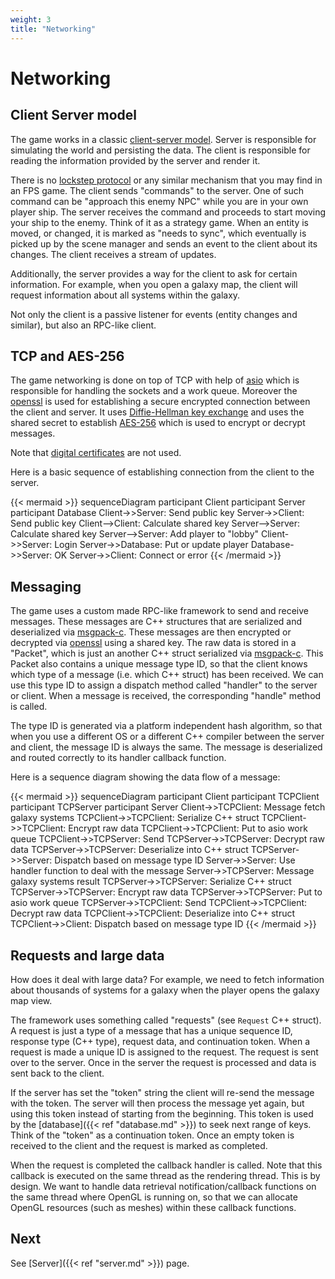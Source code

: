 ```yaml
---
weight: 3
title: "Networking"
---
```


# Networking

## Client Server model

The game works in a classic [client-server model](https://en.wikipedia.org/wiki/Client%E2%80%93server_model). Server is responsible for simulating the world and persisting the data. The client is responsible for reading the information provided by the server and render it.

There is no [lockstep protocol](https://en.wikipedia.org/wiki/Lockstep_protocol) or any similar mechanism that you may find in an FPS game. The client sends "commands" to the server. One of such command can be "approach this enemy NPC" while you are in your own player ship. The server receives the command and proceeds to start moving your ship to the enemy. Think of it as a strategy game. When an entity is moved, or changed, it is marked as "needs to sync", which eventually is picked up by the scene manager and sends an event to the client about its changes. The client receives a stream of updates.

Additionally, the server provides a way for the client to ask for certain information. For example, when you open a galaxy map, the client will request information about all systems within the galaxy.

Not only the client is a passive listener for events (entity changes and similar), but also an RPC-like client.

## TCP and AES-256

The game networking is done on top of TCP with help of [asio](https://think-async.com/Asio/) which is responsible for handling the sockets and a work queue. Moreover the [openssl](https://www.openssl.org/) is used for establishing a secure encrypted connection between the client and server. It uses [Diffie-Hellman key exchange](https://en.wikipedia.org/wiki/Diffie%E2%80%93Hellman_key_exchange) and uses the shared secret to establish [AES-256](https://en.wikipedia.org/wiki/Advanced_Encryption_Standard) which is used to encrypt or decrypt messages.

Note that [digital certificates](https://en.wikipedia.org/wiki/Transport_Layer_Security#Digital_certificates) are not used.

Here is a basic sequence of establishing connection from the client to the server.

{{< mermaid >}}
sequenceDiagram
    participant Client
    participant Server
    participant Database
    Client->>Server: Send public key
    Server->>Client: Send public key
    Client-->Client: Calculate shared key
    Server-->Server: Calculate shared key
    Server-->Server: Add player to "lobby"
    Client->>Server: Login
    Server->>Database: Put or update player
    Database->>Server: OK
    Server->>Client: Connect or error
{{< /mermaid >}}

## Messaging

The game uses a custom made RPC-like framework to send and receive messages. These messages are C++ structures that are serialized and deserialized via [msgpack-c](https://msgpack.org/index.html). These messages are then encrypted or decrypted via [openssl](https://www.openssl.org/) using a shared key. The raw data is stored in a "Packet", which is just an another C++ struct serialized via [msgpack-c](https://msgpack.org/index.html). This Packet also contains a unique message type ID, so that the client knows which type of a message (i.e. which C++ struct) has been received. We can use this type ID to assign a dispatch method called "handler" to the server or client. When a message is received, the corresponding "handle" method is called. 

The type ID is generated via a platform independent hash algorithm, so that when you use a different OS or a different C++ compiler between the server and client, the message ID is always the same. The message is deserialized and routed correctly to its handler callback function.

Here is a sequence diagram showing the data flow of a message:

{{< mermaid >}}
sequenceDiagram
    participant Client
    participant TCPClient
    participant TCPServer
    participant Server
    Client->>TCPClient: Message fetch galaxy systems
    TCPClient->>TCPClient: Serialize C++ struct
    TCPClient->>TCPClient: Encrypt raw data
    TCPClient->>TCPClient: Put to asio work queue
    TCPClient->>TCPServer: Send
    TCPServer->>TCPServer: Decrypt raw data
    TCPServer->>TCPServer: Deserialize into C++ struct
    TCPServer->>Server: Dispatch based on message type ID
    Server->>Server: Use handler function to deal with the message
    Server->>TCPServer: Message galaxy systems result
    TCPServer->>TCPServer: Serialize C++ struct
    TCPServer->>TCPServer: Encrypt raw data
    TCPServer->>TCPServer: Put to asio work queue
    TCPServer->>TCPClient: Send
    TCPClient->>TCPClient: Decrypt raw data
    TCPClient->>TCPClient: Deserialize into C++ struct
    TCPClient->>Client: Dispatch based on message type ID
{{< /mermaid >}}

## Requests and large data

How does it deal with large data? For example, we need to fetch information about thousands of systems for a galaxy when the player opens the galaxy map view.

The framework uses something called "requests" (see `Request` C++ struct). A request is just a type of a message that has a unique sequence ID, response type (C++ type), request data, and continuation token. When a request is made a unique ID is assigned to the request. The request is sent over to the server. Once in the server the request is processed and data is sent back to the client.

If the server has set the "token" string the client will re-send the message with the token. The server will then process the message yet again, but using this token instead of starting from the beginning. This token is used by the [database]({{< ref "database.md" >}}) to seek next range of keys. Think of the "token" as a continuation token. Once an empty token is received to the client and the request is marked as completed.

When the request is completed the callback handler is called. Note that this callback is executed on the same thread as the rendering thread. This is by design. We want to handle data retrieval notification/callback functions on the same thread where OpenGL is running on, so that we can allocate OpenGL resources (such as meshes) within these callback functions.

## Next

See [Server]({{< ref "server.md" >}}) page.
